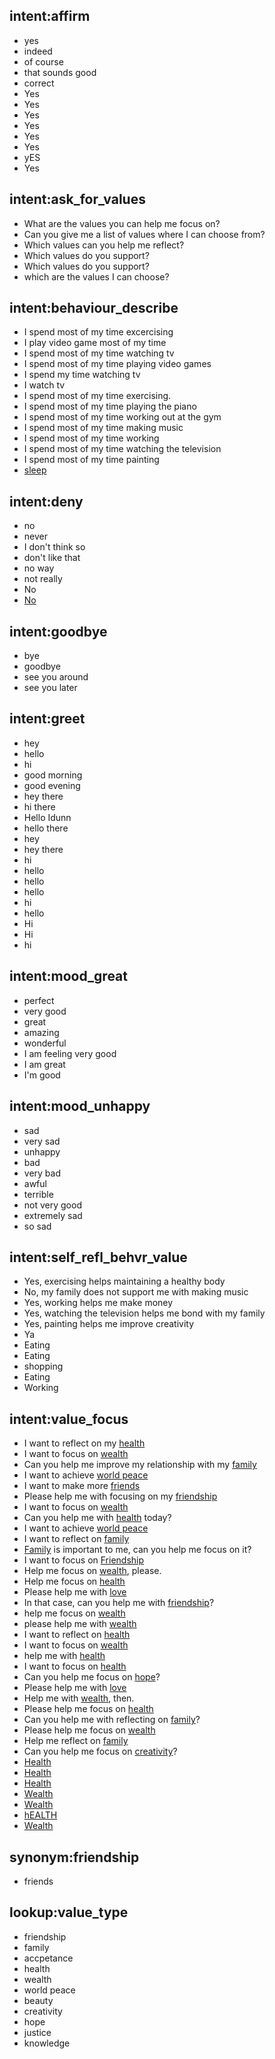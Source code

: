 ## intent:affirm
- yes
- indeed
- of course
- that sounds good
- correct
- Yes
- Yes
- Yes
- Yes
- Yes
- Yes
- yES
- Yes

## intent:ask_for_values
- What are the values you can help me focus on?
- Can you give me a list of values where I can choose from?
- Which values can you help me reflect?
- Which values do you support?
- Which values do you support?
- which are the values I can choose?

## intent:behaviour_describe
- I spend most of my time excercising
- I play video game most of my time
- I spend most of my time watching tv
- I spend most of my time playing video games
- I spend my time watching tv
- I watch tv
- I spend most of my time exercising.
- I spend most of my time playing the piano
- I spend most of my time working out at the gym
- I spend most of my time making music
- I spend most of my time working
- I spend most of my time watching the television
- I spend most of my time painting
- [sleep](behaviour)

## intent:deny
- no
- never
- I don't think so
- don't like that
- no way
- not really
- No
- [No](deny)

## intent:goodbye
- bye
- goodbye
- see you around
- see you later

## intent:greet
- hey
- hello
- hi
- good morning
- good evening
- hey there
- hi there
- Hello Idunn
- hello there
- hey
- hey there
- hi
- hello
- hello
- hello
- hi
- hello
- Hi
- Hi
- hi

## intent:mood_great
- perfect
- very good
- great
- amazing
- wonderful
- I am feeling very good
- I am great
- I'm good

## intent:mood_unhappy
- sad
- very sad
- unhappy
- bad
- very bad
- awful
- terrible
- not very good
- extremely sad
- so sad

## intent:self_refl_behvr_value
- Yes, exercising helps maintaining a healthy body
- No, my family does not support me with making music
- Yes, working helps me make money
- Yes, watching the television helps me bond with my family
- Yes, painting helps me improve creativity
- Ya
- Eating
- Eating
- shopping
- Eating
- Working

## intent:value_focus
- I want to reflect on my [health](value_type)
- I want to focus on [wealth](value_type)
- Can you help me improve my relationship with my [family](value_type)
- I want to achieve [world peace](value_type)
- I want to make more [friends](value_type:friendship)
- Please help me with focusing on my [friendship](value_type)
- I want to focus on [wealth](value_type)
- Can you help me with [health](value_type) today?
- I want to achieve [world peace](value_type)
- I want to reflect on [family](value_type)
- [Family](value_type) is important to me, can you help me focus on it?
- I want to focus on [Friendship](value_type)
- Help me focus on [wealth](value_type), please.
- Help me focus on [health](value_type)
- Please help me with [love](value_type)
- In that case, can you help me with [friendship](value_type)?
- help me focus on [wealth](value_type)
- please help me with [wealth](value_type)
- I want to reflect on [health](value_type)
- I want to focus on [wealth](value_type)
- help me with [health](value_type)
- I want to focus on [health](value_type)
- Can you help me focus on [hope](value_type)?
- Please help me with [love](value_type)
- Help me with [wealth](value_type), then.
- Please help me focus on [health](value_type)
- Can you help me with reflecting on [family](value_type)?
- Please help me focus on [wealth](value_type)
- Help me reflect on [family](value_type)
- Can you help me focus on [creativity](value_type)?
- [Health](value_type)
- [Health](value_type)
- [Health](value_type)
- [Wealth](value_type)
- [Wealth](value_type)
- [hEALTH](value_type)
- [Wealth](value_type)

## synonym:friendship
- friends

## lookup:value_type
- friendship
- family
- accpetance
- health
- wealth
- world peace
- beauty
- creativity
- hope
- justice
- knowledge
